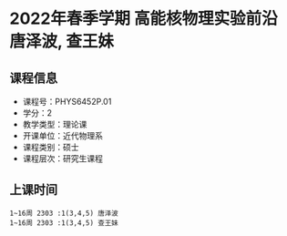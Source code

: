 # 2022年春季学期 高能核物理实验前沿 唐泽波, 查王妹






## 课程信息

- 课程号：PHYS6452P.01
- 学分：2
- 教学类型：理论课
- 开课单位：近代物理系
- 课程类别：硕士
- 课程层次：研究生课程

## 上课时间

```
1~16周 2303 :1(3,4,5) 唐泽波
1~16周 2303 :1(3,4,5) 查王妹
```

